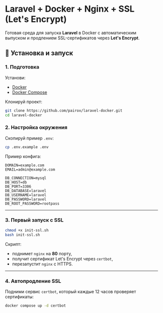 # Laravel + Docker + Nginx + SSL (Let's Encrypt)

Готовая среда для запуска **Laravel** в Docker с автоматическим выпуском и продлением SSL-сертификатов через **Let's Encrypt**.


## 🚀 Установка и запуск

### 1. Подготовка
Установи:
- [Docker](https://docs.docker.com/get-docker/)
- [Docker Compose](https://docs.docker.com/compose/)

Клонируй проект:
```bash
git clone https://github.com/pairox/laravel-docker.git
cd laravel-docker
```

### 2. Настройка окружения
Скопируй пример `.env`:
```bash
cp .env.example .env
```

Пример конфига:
```dotenv
DOMAIN=example.com
EMAIL=admin@example.com

DB_CONNECTION=mysql
DB_HOST=db
DB_PORT=3306
DB_DATABASE=laravel
DB_USERNAME=laravel
DB_PASSWORD=laravel
DB_ROOT_PASSWORD=rootpass
```
---

### 3. Первый запуск с SSL
```bash
chmod +x init-ssl.sh
bash init-ssl.sh
```

Скрипт:
- поднимет `nginx` на **80** порту,  
- получит сертификат Let's Encrypt через `certbot`,  
- перезапустит `nginx` с HTTPS.  

---

### 4. Автопродление SSL
Подними сервис `certbot`, который каждые 12 часов проверяет сертификаты:
```bash
docker compose up -d certbot
```
